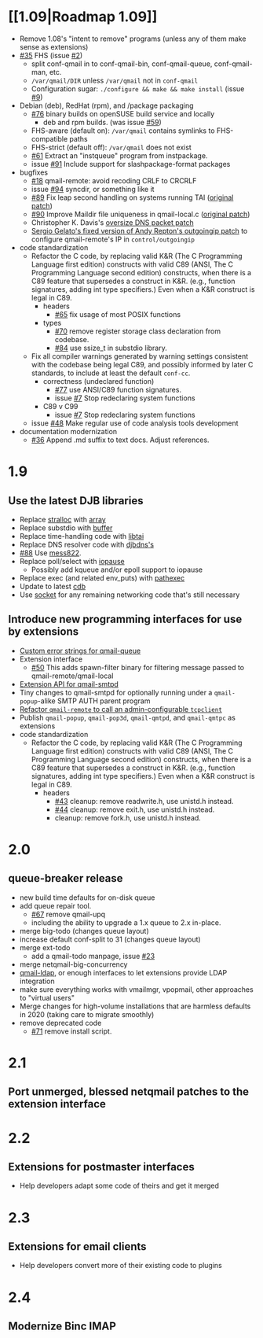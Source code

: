 # [[1.09|Roadmap 1.09]]

- Remove 1.08's "intent to remove" programs (unless any of them make sense as extensions)
- [#35](https://github.com/notqmail/notqmail/pull/35) FHS (issue [#2](https://github.com/notqmail/notqmail/issues/2))
  - split conf-qmail in to conf-qmail-bin, conf-qmail-queue, conf-qmail-man, etc.
  - `/var/qmail/DIR` unless `/var/qmail` not in `conf-qmail`
  - Configuration sugar: `./configure && make && make install` (issue [#9](https://github.com/notqmail/notqmail/issues/9))
- Debian (deb), RedHat (rpm), and /package packaging
  - [#76](https://github.com/notqmail/notqmail/pull/76) binary builds on openSUSE build service and locally
    - deb and rpm builds.  (was issue [#59](https://github.com/notqmail/notqmail/issues/59))
  - FHS-aware (default on): `/var/qmail` contains symlinks to FHS-compatible paths
  - FHS-strict (default off): `/var/qmail` does not exist
  - [#61](https://github.com/notqmail/notqmail/pull/61) Extract an "instqueue" program from instpackage.
  - issue [#91](https://github.com/notqmail/notqmail/issues/91) Include support for slashpackage-format packages
- bugfixes
  - [#18](https://github.com/notqmail/notqmail/pull/18) qmail-remote: avoid recoding CRLF to CRCRLF
  - issue [#94](https://github.com/notqmail/notqmail/issues/94) syncdir, or something like it
  - [#89](https://github.com/notqmail/notqmail/pull/89) Fix leap second handling on systems running TAI ([original patch](https://su.bze.ro/software/netqmail-1.05-TAI-leapsecs.patch))
  - [#90](https://github.com/notqmail/notqmail/pull/90) Improve Maildir file uniqueness in qmail-local.c ([original patch](https://su.bze.ro/software/qmail-1.03-maildir-uniq.patch))
  - Christopher K. Davis's [oversize DNS packet patch](https://github.com/notqmail/notqmail/compare/notqmail-dns-oversize)
  - [Sergio Gelato's fixed version of Andy Repton's outgoingip patch](http://qmailorg.schmonz.com/outgoingip.patch) to configure qmail-remote's IP in `control/outgoingip`
- code standardization
  - Refactor the C code, by replacing valid K&R (The C Programming Language first edition) constructs with valid C89 (ANSI, The C Programming Language second edition) constructs, when there is a C89 feature that supersedes a construct in K&R.  (e.g., function signatures, adding int type specifiers.)  Even when a K&R construct is legal in C89.
    - headers
      - [#65](https://github.com/notqmail/notqmail/pull/65) fix usage of most POSIX functions
    - types
      - [#70](https://github.com/notqmail/notqmail/pull/70) remove register storage class declaration from codebase.
      - [#84](https://github.com/notqmail/notqmail/pull/84) use ssize_t in substdio library.
  - Fix all compiler warnings generated by warning settings consistent with the codebase being legal C89, and possibly informed by later C standards, to include at least the default `conf-cc`.
    - correctness (undeclared function)
      - [#77](https://github.com/notqmail/notqmail/pull/77) use ANSI/C89 function signatures.
      - issue [#7](https://github.com/notqmail/notqmail/issues/7) Stop redeclaring system functions
    - C89 v C99
      - issue [#7](https://github.com/notqmail/notqmail/issues/7) Stop redeclaring system functions
  - issue [#48](https://github.com/notqmail/notqmail/issues/48) Make regular use of code analysis tools development
- documentation modernization
  - [#36](https://github.com/notqmail/notqmail/pull/36) Append .md suffix to text docs. Adjust references.


# 1.9

## Use the latest DJB libraries

- Replace [stralloc](https://cr.yp.to/lib/stralloc.html) with [array](https://cr.yp.to/lib/array.html)
- Replace substdio with [buf](https://cr.yp.to/lib/buffer_get.html)[fer](https://cr.yp.to/lib/buffer_put.html)
- Replace time-handling code with [libtai](https://cr.yp.to/libtai/tai.html)
- Replace DNS resolver code with [djbdns's](https://cr.yp.to/djbdns/dns.html)
- [#88](https://github.com/notqmail/notqmail/issues/88) Use [mess822](https://cr.yp.to/mess822.html).
- Replace poll/select with [iopause](https://cr.yp.to/lib/iopause.html)
  - Possibly add kqueue and/or epoll support to iopause
- Replace exec (and related env_puts) with [pathexec](https://cr.yp.to/lib/pathexec.html)
- Update to latest [cdb](https://cr.yp.to/cdb/reading.html)
- Use [socket](https://cr.yp.to/lib/socket.html) for any remaining networking code that's still necessary

## Introduce new programming interfaces for use by extensions

- [Custom error strings for qmail-queue](https://notes.sagredo.eu/files/qmail/patches/qmail-queue-custom-error-v2.netqmail-1.05.patch)
- Extension interface
  - [#50](https://github.com/notqmail/notqmail/pull/50) This adds spawn-filter binary for filtering message passed to qmail-remote/qmail-local
- [Extension API for qmail-smtpd](http://qmail-spp.sourceforge.net)
- Tiny changes to qmail-smtpd for optionally running under a `qmail-popup`-alike SMTP AUTH parent program
- [Refactor `qmail-remote` to call an admin-configurable `tcpclient`](../wiki/Designs)
- Publish `qmail-popup`, `qmail-pop3d`, `qmail-qmtpd`, and `qmail-qmtpc` as extensions
- code standardization
  - Refactor the C code, by replacing valid K&R (The C Programming Language first edition) constructs with valid C89 (ANSI, The C Programming Language second edition) constructs, when there is a C89 feature that supersedes a construct in K&R.  (e.g., function signatures, adding int type specifiers.)  Even when a K&R construct is legal in C89.
    - headers
      - [#43](https://github.com/notqmail/notqmail/pull/43) cleanup: remove readwrite.h, use unistd.h instead.
      - [#44](https://github.com/notqmail/notqmail/pull/44) cleanup: remove exit.h, use unistd.h instead.
      - cleanup: remove fork.h, use unistd.h instead.


# 2.0

## queue-breaker release

- new build time defaults for on-disk queue
- add queue repair tool.
  - [#67](https://github.com/notqmail/notqmail/pull/67) remove qmail-upq
  - including the ability to upgrade a 1.x queue to 2.x in-place.
- merge big-todo (changes queue layout)
- increase default conf-split to 31 (changes queue layout)
- merge ext-todo
  - add a qmail-todo manpage, issue [#23](https://github.com/notqmail/notqmail/issues/23)
- merge netqmail-big-concurrency
- [qmail-ldap](http://www.nrg4u.com), or enough interfaces to let extensions provide LDAP integration
- make sure everything works with vmailmgr, vpopmail, other approaches to "virtual users"
- Merge changes for high-volume installations that are harmless defaults in 2020 (taking care to migrate smoothly)
- remove deprecated code
  - [#71](https://github.com/notqmail/notqmail/pull/71) remove install script.


# 2.1

## Port unmerged, blessed netqmail patches to the extension interface


# 2.2

## Extensions for postmaster interfaces

- Help developers adapt some code of theirs and get it merged


# 2.3

## Extensions for email clients

- Help developers convert more of their existing code to plugins


# 2.4

## Modernize Binc IMAP